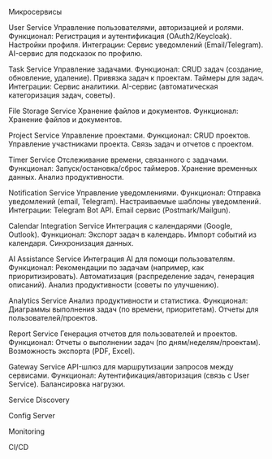 Микросервисы

User Service
Управление пользователями, авторизацией и ролями.
Функционал:
Регистрация и аутентификация (OAuth2/Keycloak).
Настройки профиля.
Интеграции:
Сервис уведомлений (Email/Telegram).
AI-сервис для подсказок по профилю.

Task Service
Управление задачами.
Функционал:
CRUD задач (создание, обновление, удаление).
Привязка задач к проектам.
Таймеры для задач.
Интеграции:
Сервис аналитики.
AI-сервис (автоматическая категоризация задач, советы).

File Storage Service
Хранение файлов и документов.
Функционал:
Хранение файлов и документов.

Project Service
Управление проектами.
Функционал:
CRUD проектов.
Управление участниками проекта.
Связь задач и отчетов с проектом.

Timer Service
Отслеживание времени, связанного с задачами.
Функционал:
Запуск/остановка/сброс таймеров.
Хранение временных данных.
Анализ продуктивности.

Notification Service
Управление уведомлениями.
Функционал:
Отправка уведомлений (email, Telegram).
Настраиваемые шаблоны уведомлений.
Интеграции:
Telegram Bot API.
Email сервис (Postmark/Mailgun).

Calendar Integration Service
Интеграция с календарями (Google, Outlook).
Функционал:
Экспорт задач в календарь.
Импорт событий из календаря.
Синхронизация данных.

AI Assistance Service
Интеграция AI для помощи пользователям.
Функционал:
Рекомендации по задачам (например, как приоритизировать).
Автоматизация (распределение задач, генерация описаний).
Анализ продуктивности (советы по улучшению).

Analytics Service
Анализ продуктивности и статистика.
Функционал:
Диаграммы выполнения задач (по времени, приоритетам).
Отчеты для пользователей/проектов.

Report Service
Генерация отчетов для пользователей и проектов.
Функционал:
Отчеты о выполнении задач (по дням/неделям/проектам).
Возможность экспорта (PDF, Excel).

Gateway Service
API-шлюз для маршрутизации запросов между сервисами.
Функционал:
Аутентификация/авторизация (связь с User Service).
Балансировка нагрузки.

Service Discovery

Config Server

Monitoring

CI/CD